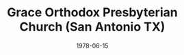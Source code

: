 ---
date: &id001 1978-06-15
end_date: null
location:
  address: 5602 UTEX Boulevard
  city: San Antonio
  state: TX
minister:
- end: 1979-01-01
  name: Duane Spencer
  start: 1978-06-15
  type: pastor
- end: 2001-01-01
  name: Jack Peterson
  start: 1979-01-01
  type: pastor
- end: null
  name: Nathan Hornfeld
  start: 2003-01-01
  type: pastor
- end: 1990-01-01
  name: William Bomer
  start: 1984-01-01
  type: Associate Pastor
- end: 2014-01-01
  name: Christopher Wisdom
  start: 1986-01-01
  type: Associate Pastor
ministers:
- Duane Spencer
- Jack Peterson
- Nathan Hornfeld
- William Bomer
- Christopher Wisdom
name: Grace Orthodox Presbyterian Church
names:
- end: null
  name: Grace Orthodox Presbyterian Church
  start: 1978-06-15
origination_date: *id001
raw_data: "TX San Antonio\nGrace Orthodox Presbyterian Church  (June 15, 1978\u2013\
  \ )\n5602 UTEX Boulevard\nPastors: Duane Spencer, 1978\u201379\nJack Peterson, 1979\u2013\
  2001\nNathan Hornfeld, 2003\u2013\nAssoc. Pastors: William Bomer, 1984\u201390\n\
  Christopher Wisdom, 1986\u20132014"
received_from: null
states:
- TX
status:
  active: true
  end_date: null
  reason: null
  received_from: null
  withdrawal_to: null
title: Grace Orthodox Presbyterian Church (San Antonio TX)

---